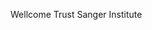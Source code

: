 [//]: # (Created by ./bin/manage_files.pl from ./species/Ascaris_lumbricoides/PRJEB4950/Ascaris_lumbricoides_PRJEB4950.summary.html on Thu Jun 11 13:43:22 2020)
Wellcome Trust Sanger Institute
